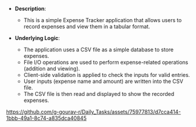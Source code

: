 - **Description**:
  - This is a simple Expense Tracker application that allows users to record expenses and view them in a tabular format.

- **Underlying Logic**:
  - The application uses a CSV file as a simple database to store expenses.
  - File I/O operations are used to perform expense-related operations (addition and viewing).
  - Client-side validation is applied to check the inputs for valid entries.
  - User inputs (expense name and amount) are written into the CSV file.
  - The CSV file is then read and displayed to show the recorded expenses.



https://github.com/g-gourav-r/Daily_Tasks/assets/75977813/d7cca414-1bbb-49a1-8c74-a835dca40845

